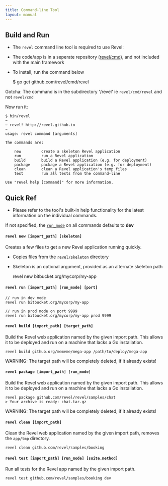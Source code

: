 ```yaml
---
title: Command-line Tool
layout: manual
---
```


## Build and Run

- The `revel` command line tool is required to use Revel:
- The code/app is in a seperate repository ([revel/cmd](https://github.com/revel/cmd)), and not included with the main framework
- To install, run the command below

	$ go get github.com/revel/cmd/revel

<div class="alert alert-danger">Gotcha: The command is in the subdirectory '/revel' ie <code>revel/cmd/revel</code> and not <code>revel/cmd</code></div>	
	
Now run it:

	$ bin/revel
	~
	~ revel! http://revel.github.io
	~
	usage: revel command [arguments]

	The commands are:

		new         create a skeleton Revel application
		run         run a Revel application
		build       build a Revel application (e.g. for deployment)
		package     package a Revel application (e.g. for deployment)
		clean       clean a Revel application's temp files
		test        run all tests from the command-line

	Use "revel help [command]" for more information.



## Quick Ref
 
 - Please refer to the tool's built-in help functionality for the latest information on the individual commands.
 
<div class="alert alert-success">If not specified, the <a href="appconf.html#runmodes"><code>run_mode</code></a> on all commands defaults to <b>dev</b></div>


<a name="new"></a>

#### `revel new [import_path] [skeleton]`

Creates a few files to get a new Revel application running quickly. 
- Copies files from the [`revel/skeleton`](https://github.com/revel/revel/tree/master/skeleton) directory
- Skeleton is an optional argument, provided as an alternate skeleton path

    revel new bitbucket.org/mycorp/my-app

<a name="run"></a>
    
#### `revel run [import_path] [run_mode] [port]`

    // run in dev mode
    revel run bitbucket.org/mycorp/my-app
    
    // run in prod mode on port 9999
    revel run bitbucket.org/mycorp/my-app prod 9999
    
<a name="build"></a>

#### `revel build [import_path] [target_path]`

Build the Revel web application named by the given import path. This allows it to be deployed and run on a machine that lacks a Go installation.

    revel build github.org/mememe/mega-app /path/to/deploy/mega-app
    
<div class="alert alert-danger">WARNING: The target path will be completely deleted, if it already exists!</div>

<a name="package"></a>

#### `revel package [import_path] [run_mode]`

Build the Revel web application named by the given import path. This allows it to be deployed and run on a machine that lacks a Go installation.

    revel package github.com/revel/revel/samples/chat
    > Your archive is ready: chat.tar.gz
    
<div class="alert alert-danger">WARNING: The target path will be completely deleted, if it already exists!</div>

<a name="clean"></a>
    
#### `revel clean [import_path]`

Clean the Revel web application named by the given import path, removes the `app/tmp` directory.

    revel clean github.com/revel/samples/booking 

<a name="test"></a>
    
#### `revel test [import_path] [run_mode] [suite.method]`

Run all tests for the Revel app named by the given import path.

    revel test github.com/revel/samples/booking dev
    

    